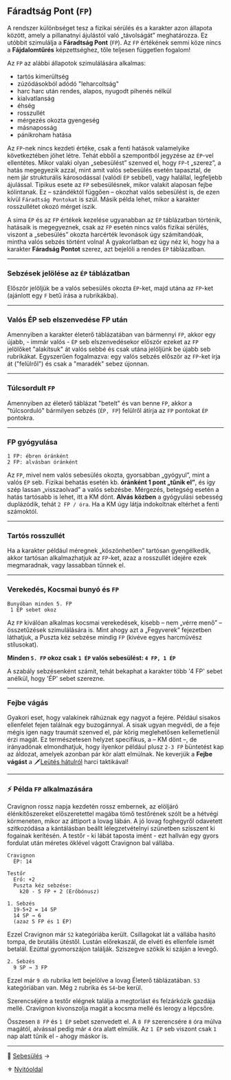 ## Fáradtság Pont (`FP`)

A rendszer különbséget tesz a fizikai sérülés és a karakter azon állapota között, amely a pillanatnyi ájulástól való „távolságát” meghatározza. Ez utóbbit szimulálja a **Fáradtság Pont** (`FP`). Az `FP` értékének semmi köze nincs a **Fájdalomtűrés** képzettséghez, tőle teljesen független fogalom!

Az `FP` az alábbi állapotok szimulálására alkalmas:
- tartós kimerültség
- zúzódásokból adódó "leharcoltság"
- harc harc után rendes, alapos, nyugodt pihenés nélkül
- kialvatlanság
- éhség
- rosszullét
- mérgezés okozta gyengeség
- másnaposság
- pánikroham hatása

Az `FP`-nek nincs kezdeti értéke, csak a fenti hatások valamelyike következtében jöhet létre. Tehát ebből a szempontból jegyzése az `ÉP`-vel ellentétes. Mikor valaki olyan „sebesülést” szenved el, hogy `FP`-t „szerez”, a hatás megegyezik azzal, mint amit valós sebesülés esetén tapasztal, de nem jár strukturális károsodással (valódi `ÉP` sebbel), vagy halállal, legfeljebb ájulással. Tipikus esete az `FP` sebesülésnek, mikor valakit alaposan fejbe kólintanak. Ez – szándéktól függően – okozhat valós sebesülést is, de ezen kívül `Fáradtság Pontokat` is szül. Másik példa lehet, mikor a karakter rosszullétet okozó mérget iszik.

A sima `ÉP` és az `FP` értékek kezelése ugyanabban az `ÉP` táblázatban történik, hatásaik is megegyeznek, csak az `FP` esetén nincs valós fizikai sérülés, viszont a „sebesülés” okozta harcérték levonások úgy számítandóak, mintha valós sebzés történt volna! A gyakorlatban ez úgy néz ki, hogy ha a karakter **Fáradság Pontot** szerez, azt bejelöli a rendes `ÉP` táblázatban.

---
### Sebzések jelölése az `ÉP` táblázatban

Először jelöljük be a valós sebesülés okozta `ÉP`-ket, majd utána az `FP`-ket (ajánlott egy `F` betű írása a rubrikákba).

---
### Valós ÉP seb elszenvedése FP után

Amennyiben a karakter életerő táblázatában van bármennyi `FP`, akkor egy újabb, - immár valós - `ÉP` seb elszenvedésekor először ezeket az `FP` jelölőket "alakítsuk" át valós sebbé és csak utána jelöljünk be újabb seb rubrikákat. Egyszerűen fogalmazva: egy valós sebzés először az `FP`-ket írja át ("felülről") és csak a "maradék" sebez újonnan.

---
### Túlcsordult `FP`

Amennyiben az életerő táblázat "betelt" és van benne `FP`, akkor a "túlcsorduló" bármilyen sebzés (`ÉP, FP`) felülről átírja az `FP` pontokat `ÉP` pontokra.

---
### FP gyógyulása

```
1 FP: ébren óránként
2 FP: alvásban óránként
```

Az `FP`, mivel nem valós sebesülés okozta, gyorsabban „gyógyul”, mint a valós `ÉP` seb. Fizikai behatás esetén kb. **óránként 1 pont „tűnik el”**, és így szép lassan „visszaolvad” a valós sebzésbe. Mérgezés, betegség esetén a hatás tartósabb is lehet, itt a KM dönt. **Alvás közben** a gyógyulási sebesség duplázódik, tehát `2 FP / óra`. Ha a KM úgy látja indokoltnak eltérhet a fenti számoktól.

---
### Tartós rosszullét

Ha a karakter például méregnek „köszönhetően” tartósan gyengélkedik, akkor tartósan alkalmazhatjuk az `FP`-ket, azaz a rosszullét idejére ezek megmaradnak, vagy lassabban tűnnek el.

---
### Verekedés, Kocsmai bunyó és `FP`

```
Bunyóban minden 5. FP
 1 ÉP sebet okoz
```

Az `FP` kiválóan alkalmas kocsmai verekedések, kisebb – nem „vérre menő” – összetűzések szimulálására is. Mint ahogy azt a „Fegyverek” fejezetben láthatjuk, a Puszta kéz sebzése mindig `FP` (kivéve egyes harcművész stílusokat).

**Minden `5. FP` okoz csak `1 ÉP` valós sebesülést: `4 FP, 1 ÉP`**

A szabály sebzésenként számít, tehát bekaphat a karakter több '4 FP' sebet anélkül, hogy 'ÉP' sebet szerezne.

---
### Fejbe vágás

Gyakori eset, hogy valakinek ráhúznak egy nagyot a fejére. Például sisakos ellenfelet fejen találnak egy buzogánnyal. A sisak ugyan megvédi, de a feje mégis igen nagy traumát szenved el, pár körig meglehetősen kellemetlenül érzi magát. Ez természetesen helyzet specifikus, a – KM dönt –, de irányadónak elmondhatjuk, hogy ilyenkor például plusz `2-3 FP` büntetést kap az áldozat, amelyek azonban pár kör alatt elmúlnak. Ne keverjük a **Fejbe vágást** a 🗡️[Leütés hátulról](066_05_altalanos_manoverek.md#leütés-hátulról) harci taktikával!

---
### ⚡ Példa `FP` alkalmazására

Cravignon rossz napja kezdetén rossz embernek, az elöljáró élénkítőszereket előszeretettel magába tömő testőrének szólt be a hétvégi körmeneten, mikor az áttiport a lovag lábán. A jó lovag foghegyről odavetett szitkozódása a kántálásban beállt lélegzetvételnyi szünetben szisszent ki fogainak kerítésén. A testőr - ki lábát taposta imént - ezt hallván egy gyors fordulat után méretes öklével vágott Cravignon bal vállába.

```
Cravignon
  ÉP: 14

Testőr
  Erő: +2
  Puszta kéz sebzése:
    k20 - 5 FP + 2 (Erőbónusz)
```

```
1. Sebzés
  19-5+2 = 14 SP
  14 SP → 6
  (azaz 5 FP és 1 ÉP)
```

Ezzel Cravignon már `S2` kategóriába került. Csillagokat lát a vállába hasító tompa, de brutális ütéstől. Lustán előrekaszál, de elvéti és ellenfele ismét betalál. Ezúttal gyomorszájon találják. Sziszegve szökik ki száján a levegő.

```
2. Sebzés
  9 SP → 3 FP
```

Ezzel már `9 db` rubrika lett bejelölve a lovag Életerő táblázatában. `S3` kategóriában van. Még `2` rubrika és `S4`-be kerül.

Szerencséjére a testőr elégnek találja a megtorlást és felzárkózik gazdája mellé. Cravignon kivonszolja magát a kocsma mellé és lerogy a lépcsőre.

Összesen `8 FP` és `1 ÉP` sebet szenvedett el. A `8 FP` szerencsére `8` óra múlva magától, alvással pedig már `4` óra alatt elmúlik. Az `1 ÉP` seb viszont csak `1` nap alatt tűnik el - ahogy máskor is.

---

🔗 [Sebesülés](061_03_sebesules.md) →

⚜️ [Nyitóoldal](start.md#6-harcrendszer-%EF%B8%8F)
